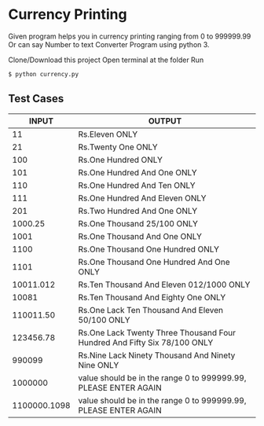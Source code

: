 # Currency Printing

Given program helps you in currency printing ranging from 0 to 999999.99 Or can say Number to text Converter Program using python 3.

Clone/Download this project
Open terminal at the folder
Run
```sh
$ python currency.py
```
## Test Cases

| INPUT | OUTPUT |
| ------ | ------ |
| 11 | Rs.Eleven ONLY |
| 21 | Rs.Twenty One ONLY |
| 100 | Rs.One Hundred  ONLY |
| 101 | Rs.One Hundred And One ONLY |
| 110 | Rs.One Hundred And Ten ONLY |
| 111 | Rs.One Hundred And Eleven ONLY |
| 201 | Rs.Two Hundred And One ONLY |
| 1000.25 | Rs.One Thousand  25/100 ONLY |
| 1001 | Rs.One Thousand And One ONLY |
| 1100 | Rs.One Thousand One Hundred  ONLY |
| 1101| Rs.One Thousand One Hundred And One ONLY |
| 10011.012 | Rs.Ten Thousand And Eleven 012/1000 ONLY |
| 10081 |  Rs.Ten Thousand And Eighty One ONLY |
| 110011.50 | Rs.One Lack Ten Thousand And Eleven 50/100 ONLY |
| 123456.78 | Rs.One Lack Twenty Three Thousand Four Hundred And Fifty Six 78/100 ONLY |
| 990099 | Rs.Nine Lack Ninety   Thousand And Ninety Nine ONLY |
| 1000000 | value should be in the range 0 to 999999.99, PLEASE ENTER AGAIN |
| 1100000.1098 | value should be in the range 0 to 999999.99, PLEASE ENTER AGAIN |
